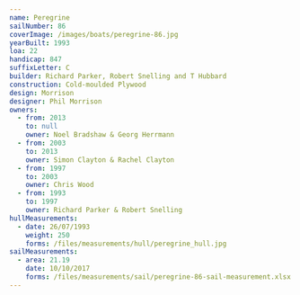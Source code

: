 ```yaml
---
name: Peregrine
sailNumber: 86
coverImage: /images/boats/peregrine-86.jpg
yearBuilt: 1993
loa: 22
handicap: 847
suffixLetter: C
builder: Richard Parker, Robert Snelling and T Hubbard
construction: Cold-moulded Plywood
design: Morrison
designer: Phil Morrison
owners:
  - from: 2013
    to: null
    owner: Noel Bradshaw & Georg Herrmann
  - from: 2003
    to: 2013
    owner: Simon Clayton & Rachel Clayton
  - from: 1997
    to: 2003
    owner: Chris Wood
  - from: 1993
    to: 1997
    owner: Richard Parker & Robert Snelling
hullMeasurements:
  - date: 26/07/1993
    weight: 250
    forms: /files/measurements/hull/peregrine_hull.jpg
sailMeasurements:
  - area: 21.19
    date: 10/10/2017
    forms: /files/measurements/sail/peregrine-86-sail-measurement.xlsx
---
```

